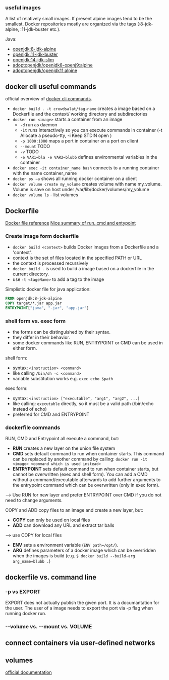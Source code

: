 
### useful images

A list of relatively small images. If present alpine images tend to be the smallest. Docker repositories mostly are organized via the tags (:8-jdk-alpine, :11-jdk-buster etc.).

Java:

- [openjdk:8-jdk-alpine](https://hub.docker.com/_/openjdk/)
- [openjdk:11-jdk-buster](https://hub.docker.com/_/openjdk/)
- [openjdk:14-jdk-slim](https://hub.docker.com/_/openjdk/)
- [adoptopenjdk/openjdk8-openj9:alpine](https://hub.docker.com/r/adoptopenjdk/openjdk8-openj9)
- [adoptopenjdk/openjdk11:alpine](https://hub.docker.com/r/adoptopenjdk/openjdk11)


## docker cli useful commands

official overview of [docker cli commands](https://docs.docker.com/engine/reference/commandline/docker/).

- `docker build . -t crowdsalat/tag-name` creates a image based on a Dockerfile and the context/ working directory and subdirectories
- `docker run <image>` starts a container from an image
  - `-d` run as daemon
  - `-it` runs interactively so you can execute commands in container (-t Allocate a pseudo-tty, -i Keep STDIN open )
  - `-p 1000:1000` maps a port in container on a port on client
  - `--mount` TODO
  - `-v` TODO
  - `-e VAR1=bla -e VAR2=blubb` defines environmental variables in the container
- `docker exec -it container_name bash` connects to a running container with the name container_name
- `docker ps −a` shows all running docker container on a client
- `docker volume create my_volume` creates volume with name my_volume. Volume is save on host under /var/lib/docker/volumes/my_volume
- `docker volume ls` - list volumes

## Dockerfile

[Docker file reference](https://docs.docker.com/engine/reference/builder/)
[Nice summary of run, cmd and entypoint](https://goinbigdata.com/docker-run-vs-cmd-vs-entrypoint/)

### Create image form dockerfile

- `docker build <context>`  builds Docker images from a Dockerfile and a 'context'.
- context is the set of files located in the specified PATH or URL
- the context is processed recursively
- `docker build .` is used to build a image based on a dockerfile in the current directory.
- use `-t <tageName>` to add a tag to the image

Simplistic docker file for java application:

```dockerfile
FROM openjdk:8-jdk-alpine
COPY target/*.jar app.jar
ENTRYPOINT["java", "-jar", "app.jar"]
```

### shell form vs. exec form

- the forms can be distinguished by their syntax. 
- they differ in their behavior.
- some docker commands like RUN, ENTRYPOINT or CMD can be used in either form.

shell form: 

- syntax: `<instruction> <command>`
- like calling `/bin/sh -c <command>`
- variable substitution works e.g. `exec echo $path` 

exec form:

- syntax: `<instruction> ["executable", "arg1", "arg2", ...]`
- like calling: `executable` directly, so it must be a valid path (/bin/echo instead of echo)
- preferred for CMD and ENTRYPOINT

### dockerfile commands

RUN, CMD and Entrypoint all execute a command, but:

- **RUN** creates a new layer on the union file system
- **CMD** sets default command to run when container starts. This command can be replaced by another command by calling: `docker run -it <image> <command which is used instead>`
- **ENTRYPOINT** sets default command to run when container starts, but cannot be overwritten (exec and shell form). You can add a CMD without a command/executable afterwards to add further arguments to the entrypoint command which can be overwritten (only in exec form).

--> Use RUN for new layer and prefer ENTRYPOINT over CMD if you do not need to change arguments.

COPY and ADD copy files to an image and create a new layer, but:

- **COPY** can only be used on local files
- **ADD** can download any URL and extract tar balls

--> use COPY for local files

- **ENV** sets a environment variable (`ENV path=/opt/`).
- **ARG** defines parameters of a docker image which can be overridden when the images is build (e.g. `$ docker build --build-arg arg_name=blubb .`)

## dockerfile vs. command line

### -p vs EXPORT

EXPORT does not actually publish the given port. It is a documantation for the user. The user of a image needs to export the port via -p flag when running docker run.

### --volume vs. --mount vs. VOLUME

## connect containers via user-defined networks

## volumes

[official documentation](https://docs.docker.com/storage/volumes/)
